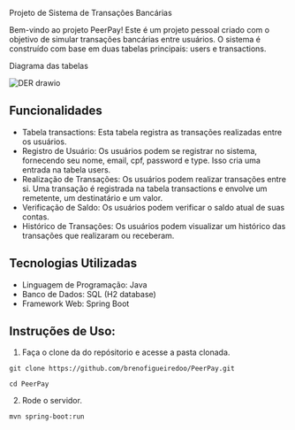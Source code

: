 Projeto de Sistema de Transações Bancárias

Bem-vindo ao projeto PeerPay! Este é um projeto pessoal criado com o objetivo de simular transações bancárias entre usuários. O sistema é construído com base em duas tabelas principais: users e transactions.

Diagrama das tabelas

![DER drawio](https://github.com/brenofigueiredoo/PeerPay/assets/80117189/2959522e-450c-4d47-a90f-6f6d8e88d4bb)

## Funcionalidades
- Tabela transactions: Esta tabela registra as transações realizadas entre os usuários.
- Registro de Usuário: Os usuários podem se registrar no sistema, fornecendo seu nome, email, cpf, password e type. Isso cria uma entrada na tabela users.
- Realização de Transações: Os usuários podem realizar transações entre si. Uma transação é registrada na tabela transactions e envolve um remetente, um destinatário e um valor.
- Verificação de Saldo: Os usuários podem verificar o saldo atual de suas contas.
- Histórico de Transações: Os usuários podem visualizar um histórico das transações que realizaram ou receberam.

## Tecnologias Utilizadas
- Linguagem de Programação: Java
- Banco de Dados: SQL (H2 database)
- Framework Web: Spring Boot
  
## Instruções de Uso:
1. Faça o clone da do repósitorio e acesse a pasta clonada.
```shell
git clone https://github.com/brenofigueiredoo/PeerPay.git

cd PeerPay
```
2. Rode o servidor.
```
mvn spring-boot:run
```
